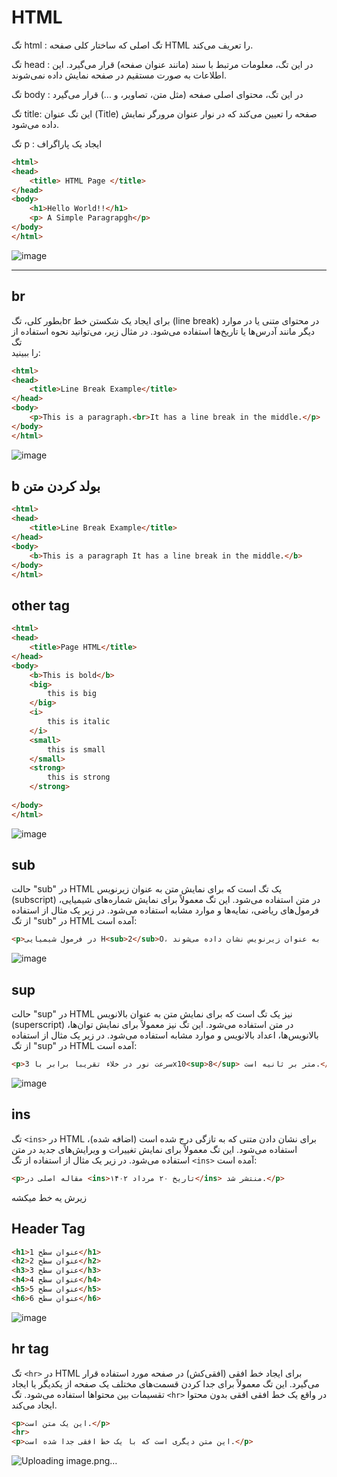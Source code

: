 # HTML

تگ html :  تگ اصلی که ساختار کلی صفحه HTML را تعریف می‌کند.
  
تگ head : در این تگ، معلومات مرتبط با سند (مانند عنوان صفحه) قرار می‌گیرد. این اطلاعات به صورت مستقیم در صفحه نمایش داده نمی‌شوند.

تگ body : در این تگ، محتوای اصلی صفحه (مثل متن، تصاویر، و ...) قرار می‌گیرد

تگ title: این تگ عنوان (Title) صفحه را تعیین می‌کند که در نوار عنوان مرورگر نمایش داده می‌شود.
 
تگ p : ایجاد یک پاراگراف

```html
<html>
<head>
    <title> HTML Page </title>
</head>
<body>
    <h1>Hello World!!</h1>
    <p> A Simple Paragrapgh</p>
</body>
</html>
```
![image](https://github.com/milad6745/HTML/assets/113288076/88499dbd-d759-4164-9b99-698646cdcc69)

---


## br
بطور کلی، تگbr برای ایجاد یک شکستن خط (line break) در محتوای متنی یا در موارد دیگر مانند آدرس‌ها یا تاریخ‌ها استفاده می‌شود. در مثال زیر، می‌توانید نحوه استفاده از تگ <br> را ببینید:
```html
<html>
<head>
    <title>Line Break Example</title>
</head>
<body>
    <p>This is a paragraph.<br>It has a line break in the middle.</p>
</body>
</html>
```
![image](https://github.com/milad6745/HTML/assets/113288076/1d83451b-8793-4b95-8f06-d26a3298f6d3)


## b بولد کردن متن
```html
<html>
<head>
    <title>Line Break Example</title>
</head>
<body>
    <b>This is a paragraph It has a line break in the middle.</b>
</body>
</html>
```

## other tag
```html
<html>
<head>
    <title>Page HTML</title>
</head>
<body>
    <b>This is bold</b>
    <big>
        this is big
    </big>
    <i>
        this is italic
    </i>
    <small>
        this is small
    </small>
    <strong>
        this is strong
    </strong>
    
</body>
</html>
```
![image](https://github.com/milad6745/HTML/assets/113288076/0581fd32-95b0-4914-87ef-fe3443e03ef1)

## sub

حالت "sub" در HTML یک تگ است که برای نمایش متن به عنوان زیرنویس (subscript) در متن استفاده می‌شود. این تگ معمولاً برای نمایش شماره‌های شیمیایی، فرمول‌های ریاضی، نمایه‌ها و موارد مشابه استفاده می‌شود. در زیر یک مثال از استفاده از تگ "sub" در HTML آمده است:

```html
<p>در فرمول شیمیایی H<sub>2</sub>O، شماره‌ها به عنوان زیرنویس نشان داده می‌شوند.</p>
```
![image](https://github.com/milad6745/HTML/assets/113288076/660ab85e-b36f-4957-9ba5-e36d1cde0338)


## sup
حالت "sup" در HTML نیز یک تگ است که برای نمایش متن به عنوان بالانویس (superscript) در متن استفاده می‌شود. این تگ نیز معمولاً برای نمایش توان‌ها، بالانویس‌ها، اعداد بالانویس و موارد مشابه استفاده می‌شود. در زیر یک مثال از استفاده از تگ "sup" در HTML آمده است:

```html
<p>سرعت نور در خلاء تقریباً برابر با 3x10<sup>8</sup> متر بر ثانیه است.</p>
```
![image](https://github.com/milad6745/HTML/assets/113288076/660aec90-b028-4c17-ab85-2daa25829193)


## ins
تگ `<ins>` در HTML برای نشان دادن متنی که به تازگی درج شده است (اضافه شده)، استفاده می‌شود. این تگ معمولاً برای نمایش تغییرات و ویرایش‌های جدید در متن استفاده می‌شود. در زیر یک مثال از استفاده از تگ `<ins>` آمده است:

```html
<p>مقاله اصلی در <ins>تاریخ ۲۰ مرداد ۱۴۰۲</ins> منتشر شد.</p>
```
زیرش یه خط میکشه


## Header Tag
```html
<h1>عنوان سطح 1</h1>
<h2>عنوان سطح 2</h2>
<h3>عنوان سطح 3</h3>
<h4>عنوان سطح 4</h4>
<h5>عنوان سطح 5</h5>
<h6>عنوان سطح 6</h6>
```
![image](https://github.com/milad6745/HTML/assets/113288076/c1dc0aa9-5c05-4691-b7da-ab8ce7295fab)

## hr tag
تگ `<hr>` در HTML برای ایجاد خط افقی (افقی‌کش) در صفحه مورد استفاده قرار می‌گیرد. این تگ معمولاً برای جدا کردن قسمت‌های مختلف یک صفحه از یکدیگر یا ایجاد تقسیمات بین محتواها استفاده می‌شود. تگ `<hr>` در واقع یک خط افقی افقی بدون محتوا ایجاد می‌کند.

```html
<p>این یک متن است.</p>
<hr>
<p>این متن دیگری است که با یک خط افقی جدا شده است.</p>
```
![Uploading image.png…]()
